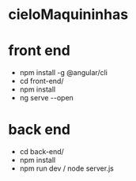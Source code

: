 # cieloMaquininhas
  
# front end

  - npm install -g @angular/cli
  - cd front-end/
  - npm install
  - ng serve --open

# back end

  - cd back-end/
  - npm install
  - npm run dev / node server.js
